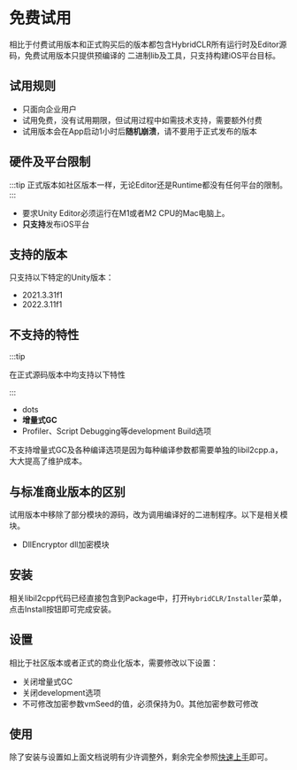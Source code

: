# 免费试用

相比于付费试用版本和正式购买后的版本都包含HybridCLR所有运行时及Editor源码，免费试用版本只提供预编译的
二进制lib及工具，只支持构建iOS平台目标。

## 试用规则

- 只面向企业用户
- 试用免费，没有试用期限，但试用过程中如需技术支持，需要额外付费
- 试用版本会在App启动1小时后**随机崩溃**，请不要用于正式发布的版本

## 硬件及平台限制

:::tip
正式版本如社区版本一样，无论Editor还是Runtime都没有任何平台的限制。
:::

- 要求Unity Editor必须运行在M1或者M2 CPU的Mac电脑上。
- **只支持**发布iOS平台

## 支持的版本

只支持以下特定的Unity版本：

- 2021.3.31f1
- 2022.3.11f1

## 不支持的特性

:::tip

在正式源码版本中均支持以下特性

:::

- dots
- **增量式GC**
- Profiler、Script Debugging等development Build选项

不支持增量式GC及各种编译选项是因为每种编译参数都需要单独的libil2cpp.a，大大提高了维护成本。

## 与标准商业版本的区别

试用版本中移除了部分模块的源码，改为调用编译好的二进制程序。以下是相关模块。

- DllEncryptor dll加密模块

## 安装

相关libil2cpp代码已经直接包含到Package中，打开`HybridCLR/Installer`菜单，点击Install按钮即可完成安装。

## 设置

相比于社区版本或者正式的商业化版本，需要修改以下设置：

- 关闭增量式GC
- 关闭development选项
- 不可修改加密参数vmSeed的值，必须保持为0。其他加密参数可修改

## 使用

除了安装与设置如上面文档说明有少许调整外，剩余完全参照[快速上手](./quickstart)即可。
